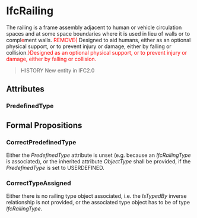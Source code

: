# IfcRailing

The railing is a frame assembly adjacent to human or vehicle circulation spaces and at some space boundaries where it is used in lieu of walls or to compl<font color="#ff0000">e</font>ment walls. <font color="#ff0000">REMOVE{</font> Designed to aid humans, either as an optional physical support, or to prevent injury or damage, either by falling or collision.<font color="#ff0000">}</font><font color="#ff0000">Designed as an optional physical support, or to prevent injury or damage, either by falling or collision.</font>  
> HISTORY New entity in IFC2.0

## Attributes

### PredefinedType


## Formal Propositions

### CorrectPredefinedType
Either the _PredefinedType_ attribute is unset (e.g. because an _IfcRailingType_ is associated), or the inherited attribute _ObjectType_ shall be provided, if the _PredefinedType_ is set to USERDEFINED.

### CorrectTypeAssigned
Either there is no railing type object associated, i.e. the _IsTypedBy_ inverse relationship is not provided, or the associated type object has to be of type _IfcRailingType_.
